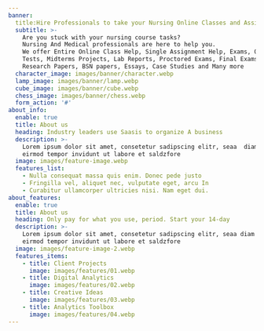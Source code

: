 ```yaml
---
banner:
  title:Hire Professionals to take your Nursing Online Classes and Assignments
  subtitle: >-
    Are you stuck with your nursing course tasks? 
    Nursing And Medical professionals are here to help you. 
    We offer Entire Online Class Help, Single Assignment Help, Exams, Quizzes,
    Tests, Midterms Projects, Lab Reports, Proctored Exams, Final Exams, 
    Research Papers, BSN papers, Essays, Case Studies and Many more
  character_image: images/banner/character.webp
  lamp_image: images/banner/lamp.webp
  cube_image: images/banner/cube.webp
  chess_image: images/banner/chess.webp
  form_action: '#'
about_info:
  enable: true
  title: About us
  heading: Industry leaders use Saasis to organize A business
  description: >-
    Lorem ipsum dolor sit amet, consetetur sadipscing elitr, seaa  diam nonumy
    eirmod tempor invidunt ut labore et saldzfore 
  image: images/feature-image.webp
  features_list:
    - Nulla consequat massa quis enim. Donec pede justo
    - Fringilla vel, aliquet nec, vulputate eget, arcu In
    - Curabitur ullamcorper ultricies nisi. Nam eget dui.
about_features:
  enable: true
  title: About us
  heading: Only pay for what you use, period. Start your 14-day
  description: >-
    Lorem ipsum dolor sit amet, consetetur sadipscing elitr, seaa diam nonumy
    eirmod tempor invidunt ut labore et saldzfore
  image: images/feature-image-2.webp
  features_items:
    - title: Client Projects
      image: images/features/01.webp
    - title: Digital Analytics
      image: images/features/02.webp
    - title: Creative Ideas
      image: images/features/03.webp
    - title: Analytics Toolbox
      image: images/features/04.webp
---
```

